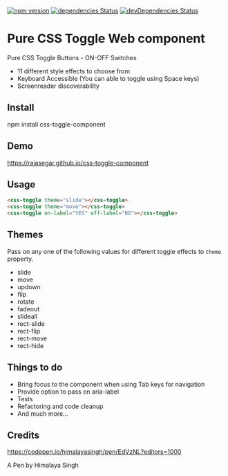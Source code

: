 [![npm version](http://img.shields.io/npm/v/css-toggle-component.svg?style=flat)](https://npmjs.org/package/css-toggle-component "View this project on npm")
[![dependencies Status](https://david-dm.org/rajasegar/css-toggle-component/status.svg)](https://david-dm.org/rajasegar/css-toggle-component)
[![devDependencies Status](https://david-dm.org/rajasegar/css-toggle-component/dev-status.svg)](https://david-dm.org/rajasegar/css-toggle-component?type=dev)


# Pure CSS Toggle Web component
Pure CSS Toggle Buttons - ON-OFF Switches

- 11 different style effects to choose from
- Keyboard Accessible (You can able to toggle using Space keys)
- Screenreader discoverability

## Install
npm install css-toggle-component

## Demo
https://rajasegar.github.io/css-toggle-component

## Usage

```html
<css-toggle theme="slide"></css-toggle>
<css-toggle theme="move"></css-toggle>
<css-toggle on-label="YES" off-label="NO"></css-toggle>
```

## Themes
Pass on any one of the following values for different toggle effects to `theme` property.

 - slide
 - move
 - updown
 - flip
 - rotate
 - fadeout
 - slideall
 - rect-slide
 - rect-flip
 - rect-move
 - rect-hide

## Things to do
- Bring focus to the component when using Tab keys for navigation
- Provide option to pass on aria-label
- Tests
- Refactoring and code cleanup
- And much more...


## Credits
https://codepen.io/himalayasingh/pen/EdVzNL?editors=1000

A Pen by Himalaya Singh
